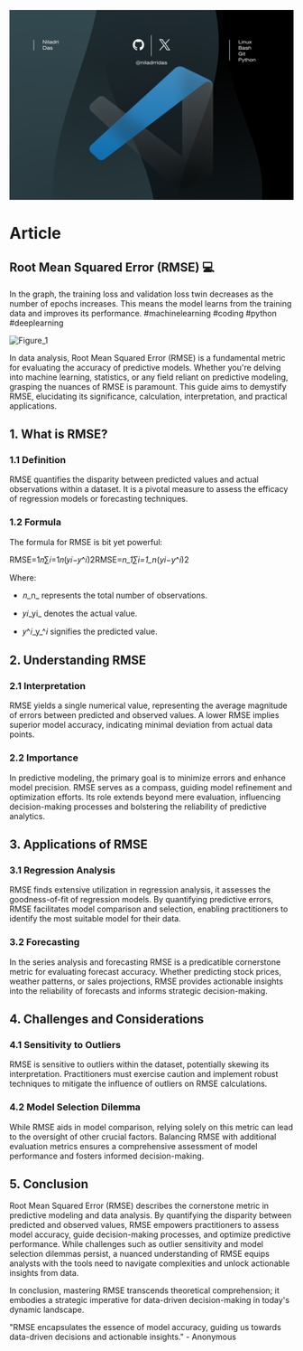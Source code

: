 ![](https://github.com/niladrridas/niladrridas/blob/main/GitHub-Niladri-VSCODE-README.png)

# Article

## Root Mean Squared Error (RMSE) 💻 

In the graph, the training loss and validation loss twin decreases as the number of epochs increases. This means the model learns from the training data and improves its performance.
#machinelearning #coding #python #deeplearning

![Figure_1](https://dev-to-uploads.s3.amazonaws.com/uploads/articles/pxul9ymo6l0ul6nq15v8.png)

In data analysis, Root Mean Squared Error (RMSE) is a fundamental metric for evaluating the accuracy of predictive models. Whether you're delving into machine learning, statistics, or any field reliant on predictive modeling, grasping the nuances of RMSE is paramount. This guide aims to demystify RMSE, elucidating its significance, calculation, interpretation, and practical applications.

1\. What is RMSE?
-----------------

### 1.1 Definition

RMSE quantifies the disparity between predicted values and actual observations within a dataset. It is a pivotal measure to assess the efficacy of regression models or forecasting techniques.

### 1.2 Formula

The formula for RMSE is bit yet powerful:

RMSE=1𝑛∑𝑖=1𝑛(𝑦𝑖−𝑦^𝑖)2RMSE=_n_1​∑_i_\=1_n_​(_yi_​−_y_^​_i_​)2

​Where:

*   𝑛_n_ represents the total number of observations.
    
*   𝑦𝑖_yi_​ denotes the actual value.
    
*   𝑦^𝑖_y_^​_i_​ signifies the predicted value.
    

2\. Understanding RMSE
----------------------

### 2.1 Interpretation

RMSE yields a single numerical value, representing the average magnitude of errors between predicted and observed values. A lower RMSE implies superior model accuracy, indicating minimal deviation from actual data points.

### 2.2 Importance

In predictive modeling, the primary goal is to minimize errors and enhance model precision. RMSE serves as a compass, guiding model refinement and optimization efforts. Its role extends beyond mere evaluation, influencing decision-making processes and bolstering the reliability of predictive analytics.

3\. Applications of RMSE
------------------------

### 3.1 Regression Analysis

RMSE finds extensive utilization in regression analysis, it assesses the goodness-of-fit of regression models. By quantifying predictive errors, RMSE facilitates model comparison and selection, enabling practitioners to identify the most suitable model for their data.

### 3.2 Forecasting

In the series analysis and forecasting RMSE is a predicatible cornerstone metric for evaluating forecast accuracy. Whether predicting stock prices, weather patterns, or sales projections, RMSE provides actionable insights into the reliability of forecasts and informs strategic decision-making.

4\. Challenges and Considerations
---------------------------------

### 4.1 Sensitivity to Outliers

RMSE is sensitive to outliers within the dataset, potentially skewing its interpretation. Practitioners must exercise caution and implement robust techniques to mitigate the influence of outliers on RMSE calculations.

### 4.2 Model Selection Dilemma

While RMSE aids in model comparison, relying solely on this metric can lead to the oversight of other crucial factors. Balancing RMSE with additional evaluation metrics ensures a comprehensive assessment of model performance and fosters informed decision-making.

5\. Conclusion
--------------

Root Mean Squared Error (RMSE) describes the cornerstone metric in predictive modeling and data analysis. By quantifying the disparity between predicted and observed values, RMSE empowers practitioners to assess model accuracy, guide decision-making processes, and optimize predictive performance. While challenges such as outlier sensitivity and model selection dilemmas persist, a nuanced understanding of RMSE equips analysts with the tools need to navigate complexities and unlock actionable insights from data.

In conclusion, mastering RMSE transcends theoretical comprehension; it embodies a strategic imperative for data-driven decision-making in today's dynamic landscape.

"RMSE encapsulates the essence of model accuracy, guiding us towards data-driven decisions and actionable insights." - Anonymous
